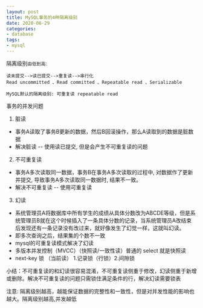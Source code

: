 ```yaml
---
layout: post
title: MySQL事务的4种隔离级别
date: 2020-06-29
categories:
- database
tags:
- mysql
---
```

隔离级别`由低到高`:<br>
```
读未提交-->读已提交-->重复读-->串行化
Read uncommitted 、Read committed 、Repeatable read 、Serializable
```
`MySQL默认的隔离级别: 可重复读 repeatable read`<br>

事务的并发问题<br>

1. 脏读
* 事务A读取了事务B更新的数据，然后B回滚操作，那么A读取到的数据是脏数据
* 解决脏读 -- 使用读已提交, 但是会产生不可重复读的问题
2. 不可重复读
* 事务A多次读取同一数据，事务B在事务A多次读取的过程中, 对数据作了更新并提交, 导致事务A多次读取同一数据时, 结果不一致。
* 解决不可重复读 -- 使用可重复读
3. 幻读
* 系统管理员A将数据库中所有学生的成绩从具体分数改为ABCDE等级，但是系统管理员B就在这个时候插入了一条具体分数的记录，当系统管理员A改结束后发现还有一条记录没有改过来，就好像发生了幻觉一样，这就叫幻读。
* 即多次查询之后，结果集的个数不一致
* mysql的可重复读模式解决了幻读
* 多版本并发控制（MVCC）（快照读/一致性读）普通的 select 就是快照读
* next-key 锁 （当前读） 1.记录锁（行锁）2.间隙锁

小结：不可重复读的和幻读很容易混淆，不可重复读侧重于修改，幻读侧重于新增或删除。解决不可重复读的问题只需锁住满足条件的行，解决幻读需要锁表<br>

注意: 隔离级别越高，越能保证数据的完整性和一致性，但是对并发性能的影响也越大。隔离级别越高,并发越低<br>
